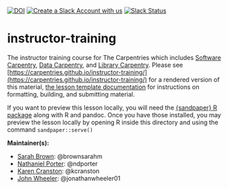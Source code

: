 [![DOI](https://zenodo.org/badge/26726478.svg)](https://zenodo.org/badge/latestdoi/26726478)
[![Create a Slack Account with us](https://img.shields.io/badge/Create_Slack_Account-The_Carpentries-071159.svg)](https://slack-invite.carpentries.org/)
[![Slack Status](https://img.shields.io/badge/Slack_Channel-instructor--training-E01563.svg)](https://carpentries.slack.com/messages/C0CP2ERHA)

# instructor-training

The instructor training course for The Carpentries which includes [Software Carpentry][swc-site], [Data Carpentry][dc-site], and [Library Carpentry][lc-site].
Please see [https://carpentries.github.io/instructor-training/](https://carpentries.github.io/instructor-training/) for a rendered version of this material,
[the lesson template documentation][lesson-doc]
for instructions on formatting, building, and submitting material.

If you want to preview this lesson locally, you will need the [{sandpaper} R package](https://carpentries.github.io/sandpaper-docs/#setup) along with R and pandoc. Once you have those installed, you may preview the lesson locally by opening R inside this directory and using the command `sandpaper::serve()`

**Maintainer(s):**

- [Sarah Brown][brown_sarah]: @brownsarahm
- [Nathaniel Porter][porter-nathaniel]: @ndporter
- [Karen Cranston][cranston-karen]: @kcranston
- [John Wheeler][wheeler_jon]: @jonathanwheeler01

[swc-site]: https://software-carpentry.org
[dc-site]: https://datacarpentry.org
[lc-site]: https://librarycarpentry.org
[lesson-doc]: https://carpentries.github.io/sandpaper-docs
[brown_sarah]: https://carpentries.org/instructors/#brownsarahm
[perez-suarez_david]: https://carpentries.org/instructors/#dpshelio
[porter-nathaniel]: https://carpentries.org/instructors/#ndporter
[wheeler_jon]: https://carpentries.org/instructors/#jonathanwheeler01
[word_karen]: https://carpentries.org/team/
[cranston-karen]: https://carpentries.org/community/instructors/



